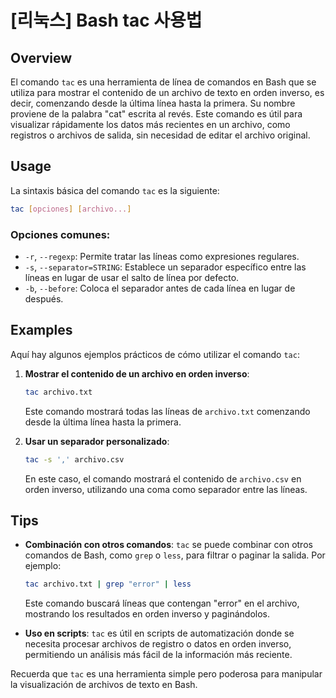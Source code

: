 # [리눅스] Bash tac 사용법

## Overview
El comando `tac` es una herramienta de línea de comandos en Bash que se utiliza para mostrar el contenido de un archivo de texto en orden inverso, es decir, comenzando desde la última línea hasta la primera. Su nombre proviene de la palabra "cat" escrita al revés. Este comando es útil para visualizar rápidamente los datos más recientes en un archivo, como registros o archivos de salida, sin necesidad de editar el archivo original.

## Usage
La sintaxis básica del comando `tac` es la siguiente:

```bash
tac [opciones] [archivo...]
```

### Opciones comunes:
- `-r`, `--regexp`: Permite tratar las líneas como expresiones regulares.
- `-s`, `--separator=STRING`: Establece un separador específico entre las líneas en lugar de usar el salto de línea por defecto.
- `-b`, `--before`: Coloca el separador antes de cada línea en lugar de después.

## Examples
Aquí hay algunos ejemplos prácticos de cómo utilizar el comando `tac`:

1. **Mostrar el contenido de un archivo en orden inverso**:
   ```bash
   tac archivo.txt
   ```
   Este comando mostrará todas las líneas de `archivo.txt` comenzando desde la última línea hasta la primera.

2. **Usar un separador personalizado**:
   ```bash
   tac -s ',' archivo.csv
   ```
   En este caso, el comando mostrará el contenido de `archivo.csv` en orden inverso, utilizando una coma como separador entre las líneas.

## Tips
- **Combinación con otros comandos**: `tac` se puede combinar con otros comandos de Bash, como `grep` o `less`, para filtrar o paginar la salida. Por ejemplo:
  ```bash
  tac archivo.txt | grep "error" | less
  ```
  Este comando buscará líneas que contengan "error" en el archivo, mostrando los resultados en orden inverso y paginándolos.

- **Uso en scripts**: `tac` es útil en scripts de automatización donde se necesita procesar archivos de registro o datos en orden inverso, permitiendo un análisis más fácil de la información más reciente.

Recuerda que `tac` es una herramienta simple pero poderosa para manipular la visualización de archivos de texto en Bash.